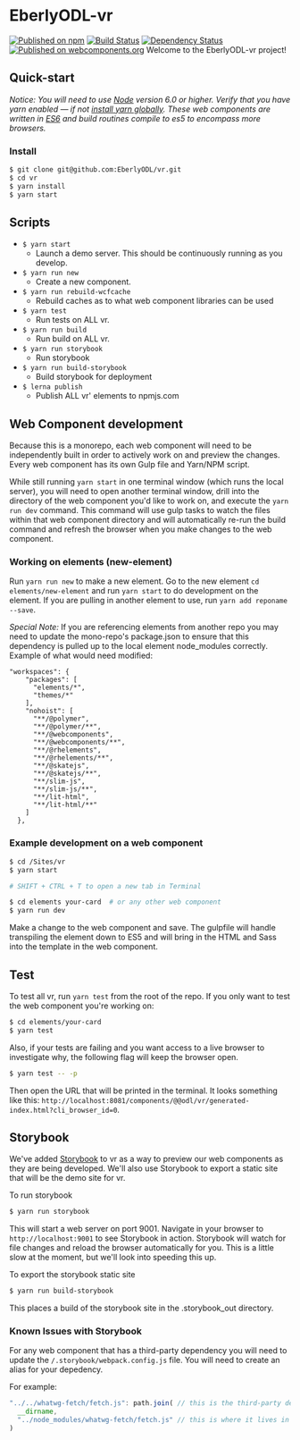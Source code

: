 # EberlyODL-vr
[![Published on npm](https://img.shields.io/npm/v/@odl/vr.svg?style=flat)](https://www.npmjs.com/package/@odl/vr)
[![Build Status](https://travis-ci.org/EberlyODL/vr.svg?branch=master)](https://travis-ci.org/EberlyODL/vr)
[![Dependency Status](https://img.shields.io/david/EberlyODL/vr.svg?style=flat)](https://david-dm.org/EberlyODL/vr)
[![Published on webcomponents.org](https://img.shields.io/badge/webcomponents.org-published-blue.svg)](https://www.webcomponents.org/author/EberlyODL)
Welcome to the EberlyODL-vr project!

## Quick-start

*Notice: You will need to use [Node](https://nodejs.org/en/) version 6.0 or higher. Verify that you have yarn enabled — if not [install yarn globally](https://yarnpkg.com/lang/en/docs/install/). These web components are written in [ES6](http://es6-features.org/) and build routines compile to es5 to encompass more browsers.*

### Install

```bash
$ git clone git@github.com:EberlyODL/vr.git
$ cd vr
$ yarn install
$ yarn start
```

## Scripts

- `$ yarn start`
    - Launch a demo server. This should be continuously running as you develop.
- `$ yarn run new`
    -  Create a new component.
- `$ yarn run rebuild-wcfcache`
    - Rebuild caches as to what web component libraries can be used
- `$ yarn test`
    -  Run tests on ALL vr.
- `$ yarn run build`
    -  Run build on ALL vr.
- `$ yarn run storybook`
    - Run storybook
- `$ yarn run build-storybook`
    - Build storybook for deployment
- `$ lerna publish`
    - Publish ALL vr' elements to npmjs.com


## Web Component development

Because this is a monorepo, each web component will need to be independently built in order to actively work on and preview the changes. Every web component has its own Gulp file and Yarn/NPM script.

While still running `yarn start` in one terminal window (which runs the local server), you will need to open another terminal window, drill into the directory of the web component you'd like to work on, and execute the `yarn run dev` command. This command will use gulp tasks to watch the files within that web component directory and will automatically re-run the build command and refresh the browser when you make changes to the web component.

### Working on elements (new-element)
Run `yarn run new` to make a new element. Go to the new element `cd elements/new-element` and run `yarn start` to do development on the element. If you are pulling in another element to use, run `yarn add reponame --save`.

*Special Note:* If you are referencing elements from another repo you may need to update the mono-repo's package.json to ensure that this dependency is pulled up to the local element node_modules correctly. Example of what would need modified:

```
"workspaces": {
    "packages": [
      "elements/*",
      "themes/*"
    ],
    "nohoist": [
      "**/@polymer",
      "**/@polymer/**",
      "**/@webcomponents",
      "**/@webcomponents/**",
      "**/@rhelements",
      "**/@rhelements/**",
      "**/@skatejs",
      "**/@skatejs/**",
      "**/slim-js",
      "**/slim-js/**",
      "**/lit-html",
      "**/lit-html/**"
    ]
  },
```

### Example development on a web component

```bash
$ cd /Sites/vr
$ yarn start

# SHIFT + CTRL + T to open a new tab in Terminal

$ cd elements your-card  # or any other web component
$ yarn run dev
```

Make a change to the web component and save. The gulpfile will handle transpiling the element down to ES5 and will bring in the HTML and Sass into the template in the web component.

## Test

To test all vr, run `yarn test` from the root of the repo. If you only want to test the web component you're working on:

```bash
$ cd elements/your-card
$ yarn test
```

Also, if your tests are failing and you want access to a live browser to investigate why, the following flag will keep the browser open.

```bash
$ yarn test -- -p
```

Then open the URL that will be printed in the terminal. It looks something like this: `http://localhost:8081/components/@@odl/vr/generated-index.html?cli_browser_id=0`.

## Storybook

We've added [Storybook](https://storybook.js.org/) to vr as a way to preview our web components as they are being developed. We'll also use Storybook to export a static site that will be the demo site for vr.

To run storybook

```bash
$ yarn run storybook
```

This will start a web server on port 9001. Navigate in your browser to `http://localhost:9001` to see Storybook in action. Storybook will watch for file changes and reload the browser automatically for you. This is a little slow at the moment, but we'll look into speeding this up.

To export the storybook static site

```bash
$ yarn run build-storybook
```

This places a build of the storybook site in the .storybook_out directory.

### Known Issues with Storybook

For any web component that has a third-party dependency you will need to update the `/.storybook/webpack.config.js` file. You will need to create an alias for your depedency.

For example:

```js
"../../whatwg-fetch/fetch.js": path.join( // this is the third-party dependency in the vr
  __dirname,
  "../node_modules/whatwg-fetch/fetch.js" // this is where it lives in node_modules
)
```
